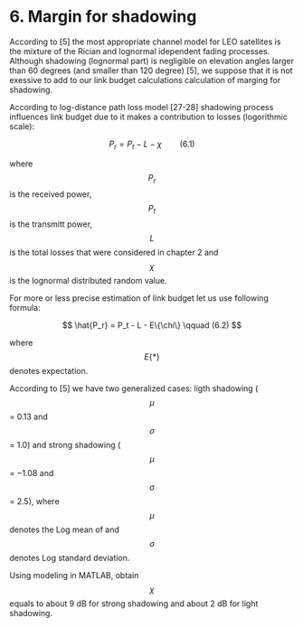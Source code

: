 # 6. Margin for shadowing

According to \[5\] the most appropriate channel model for LEO satellites is the mixture of the Rician and lognormal idependent fading processes. Although shadowing \(lognormal part\) is negligible on elevation angles larger than 60 degrees \(and smaller than 120 degree\) \[5\], we suppose that it is not exessive to add to our link budget calculations calculation of marging for shadowing.

According to log-distance path loss model \[27-28\] shadowing process influences link budget due to it makes a contribution to losses \(logorithmic scale\):


$$
P_r = P_t - L - \chi \qquad (6.1)
$$


where $$P_r$$ is the received power, $$P_t$$ is the transmitt power, $$L$$ is the total losses that were considered in chapter 2 and $$\chi$$ is the lognormal distributed random value.

For more or less precise estimation of link budget let us use following formula:


$$
\hat{P_r} = P_t - L - E\{\chi\} \qquad (6.2)
$$


where $$E\{*\}$$ denotes expectation.

According to \[5\] we have two generalized cases: ligth shadowing \( $$\mu$$ = 0.13 and $$\sigma$$ = 1.0\) and strong shadowing \( $$\mu$$ = −1.08 and $$\sigma$$ = 2.5\), where $$\mu $$ denotes the Log mean of and $$\sigma$$ denotes Log standard deviation.

Using modeling in MATLAB, obtain $$\chi$$ equals to about 9 dB for strong  shadowing and about 2 dB for light shadowing.

